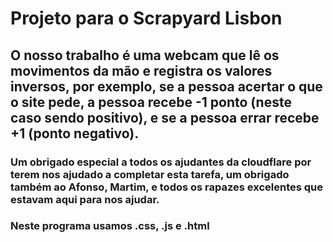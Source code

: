 # Projeto para o Scrapyard Lisbon
## O nosso trabalho é uma webcam que lê os movimentos da mão e registra os valores inversos, por exemplo, se a pessoa acertar o que o site pede, a pessoa recebe -1 ponto (neste caso sendo positivo), e se a pessoa errar recebe +1 (ponto negativo).
### Um obrigado especial a todos os ajudantes da cloudflare por terem nos ajudado a completar esta tarefa, um obrigado também ao Afonso, Martim, e todos os rapazes excelentes que estavam aqui para nos ajudar.
### Neste programa usamos .css, .js e .html